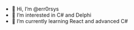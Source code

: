 - 👋 Hi, I’m @err0rsys
- 👀 I’m interested in C# and Delphi
- 🌱 I’m currently learning React and advanced C#

<!---
err0rsys/err0rsys is a ✨ special ✨ repository because its `README.md` (this file) appears on your GitHub profile.
You can click the Preview link to take a look at your changes.
--->
